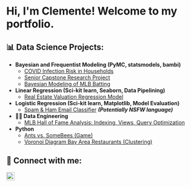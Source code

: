 <h1>Hi, I'm Clemente! Welcome to my portfolio. </h1>

<h2>📊 Data Science Projects:</h2>

- <b>Bayesian and Frequentist Modeling (PyMC, statsmodels, bambi)</b>
  - [COVID Infection Risk in Households](https://github.com/clementeramos/COVID-Infection-Risk-in-Households) 
  - [Senior Capstone Research Project](https://github.com/clementeramos/Predicting-CA-Electricity-Demand)
  - [Bayesian Modeling of MLB Batting](https://github.com/clementeramos/Bayesian-Modeling-of-MLB-Batting-Averages)
- <b>Linear Regression (Sci-kit learn, Seaborn, Data Pipelining)</b>
  - [Real Estate Valuation Regression Model](https://github.com/clementeramos/Real-Estate-Valuation-Model)
- <b>Logistic Regression (Sci-kit learn, Matplotlib, Model Evaluation)</b>
  - [Spam & Ham Email Classifier](https://github.com/clementeramos/Spam-Ham-Classifier) <b><i>(Potentially NSFW language)</b></i>
- <b>👨‍💻 Data Engineering</b>
  - [MLB Hall of Fame Analysis: Indexing, Views, Query Optimization](https://github.com/clementeramos/clementeramos/MLB-Hall-of-Fame)
- <b>Python</b>
  - [Ants vs. SomeBees (Game)](https://github.com/clementeramos/LABURL)
  - [Voronoi Diagram Bay Area Restaurants (Clustering)](https://github.com/clementeramos/LABURL)
 
<h2> 🤳 Connect with me:</h2>

[<img align="left" alt="Clemente Ramos | LinkedIn" width="22px" src="https://cdn.jsdelivr.net/npm/simple-icons@v3/icons/linkedin.svg" />][linkedin]

[linkedin]: https://www.linkedin.com/in/cramos18/

<!--
**joshmadakor1/joshmadakor1** is a ✨ _special_ ✨ repository because its `README.md` (this file) appears on your GitHub profile.

Here are some ideas to get you started:

- 🔭 I’m currently working on ...
- 🌱 I’m currently learning ...
- 👯 I’m looking to collxc    E ewsdrydx6 ftA 2BQ[](url)aborate on ...
- 🤔 I’m looking for help with ...
- 💬 Ask me about ...
- 📫 How to reach me: ...
- 😄 Pronouns: ...
- ⚡ Fun fact: ...
-->
